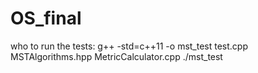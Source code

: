 # OS_final
who to run the tests:
g++ -std=c++11 -o mst_test test.cpp MSTAlgorithms.hpp MetricCalculator.cpp
./mst_test

